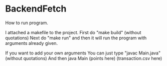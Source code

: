 # BackendFetch


How to run program.

I attached a makefile to the project.
First do "make build" (without quotations)
Next do "make run" and then it will run the program with arguments already given.

If you want to add your own arguments
You can just type "javac Main.java" (without quotations)
And then java Main (points here) (transaction.csv here)

